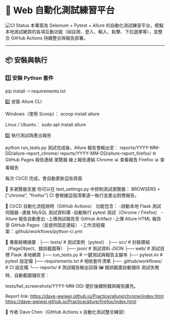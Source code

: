 # 🧪 Web 自動化測試練習平台

![CI Status](https://github.com/Dave-weiwei/Practice/actions/workflows/python-ci.yml/badge.svg)
本專案為 Selenium + Pytest + Allure 的自動化測試練習平台，模擬本地測試網頁的各項互動功能（如註冊、登入、輸入、點擊、下拉選單等），並整合 GitHub Actions 持續整合與報告部署。

---

## 📦 安裝與執行

### 1️⃣ 安裝 Python 套件

pip install -r requirements.txt

2️⃣ 安裝 Allure CLI

Windows（使用 Scoop）：
scoop install allure

Linux / Ubuntu：
sudo apt install allure

3️⃣ 執行測試與產出報告

python run_tests.py
測試完成後，Allure 報告會輸出至：
reports/YYYY-MM-DD/allure-report_chrome/
reports/YYYY-MM-DD/allure-report_firefox/
🌐 GitHub Pages 報告連結
瀏覽器 線上報告連結
Chrome 📊 查看報告
Firefox 📊 查看報告

每次 CI/CD 完成，會自動更新這些頁面

🧪 多瀏覽器支援
你可以在 test_settings.py 中控制測試瀏覽器：
BROWSERS = ["chrome", "firefox"]
CI 會根據這個清單逐一執行並產出對應報告。

🔁 CI/CD 自動化流程說明（GitHub Actions）
功能包含： -啟動本地 Flask 測試伺服器 -連接 MySQL 測試資料庫 -自動執行 pytest 測試（Chrome / Firefox）
-Allure 報告自動產出 -上傳測試報告至 GitHub Artifact -上傳 Allure HTML 報告至 GitHub Pages（並提供固定連結） -工作流程檔案：.github/workflows/python-ci.yml

📂 專案結構摘要
.
├── tests/ # 測試案例（pytest）
├── scr/ # 封裝模組（PageObject、錯誤截圖等）
├── json/ # 測試資料 JSON
├── web/ # 測試目標 Flask 本地網頁
├── run_tests.py # 一鍵測試與報告主腳本
├── pytest.ini # pytest 設定檔
├── requirements.txt # 相依套件清單
├── .github/workflows/ # CI 設定檔
└── reports/ # 測試報告輸出目錄
🖼️ 錯誤截圖自動儲存
測試失敗時，自動截圖儲存至：

tests/fail_screenshots/YYYY-MM-DD/
便於後續除錯與報告擴充。

Report link:
https://dave-weiwei.github.io/Practice/allure/chrome/index.html
https://dave-weiwei.github.io/Practice/allure/firefox/index.html

👤 作者
Dave Chen（GitHub Actions x 自動化測試整合練習）

```

```
